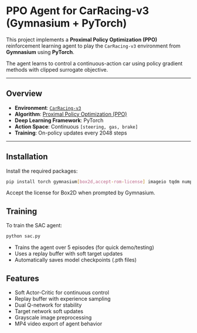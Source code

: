 # PPO Agent for CarRacing-v3 (Gymnasium + PyTorch)

This project implements a **Proximal Policy Optimization (PPO)** reinforcement learning agent to play the `CarRacing-v3` environment from **Gymnasium** using **PyTorch**.

The agent learns to control a continuous-action car using policy gradient methods with clipped surrogate objective.

---

## Overview

- **Environment**: [`CarRacing-v3`](https://gymnasium.farama.org/environments/box2d/car_racing/)
- **Algorithm**: [Proximal Policy Optimization (PPO)](https://arxiv.org/abs/1707.06347)
- **Deep Learning Framework**: PyTorch
- **Action Space**: Continuous `[steering, gas, brake]`
- **Training**: On-policy updates every 2048 steps

---

## Installation

Install the required packages:

```bash
pip install torch gymnasium[box2d,accept-rom-license] imageio tqdm numpy
```
Accept the license for Box2D when prompted by Gymnasium.

## Training
To train the SAC agent:

```bash
python sac.py
```

- Trains the agent over 5 episodes (for quick demo/testing)
- Uses a replay buffer with soft target updates
- Automatically saves model checkpoints (.pth files)

## Features
- Soft Actor-Critic for continuous control
- Replay buffer with experience sampling
- Dual Q-network for stability
- Target network soft updates
- Grayscale image preprocessing
- MP4 video export of agent behavior